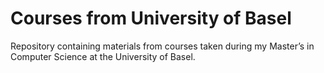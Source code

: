 # Courses from University of Basel

Repository containing materials from courses taken during my Master’s in Computer Science at the University of Basel.
